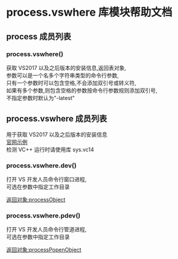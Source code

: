 # process.vswhere 库模块帮助文档

<a id="process"></a>
## process 成员列表


<a id="process.vswhere"></a>
### process.vswhere() 
 获取 VS2017 以及之后版本的安装信息,返回表对象,  
参数可以是一个名多个字符串类型的命令行参数,  
只有一个参数时可以包含空格,不会添加双引号或转义符,  
如果有多个参数,则包含空格的参数按命令行参数规则添加双引号,  
不指定参数时默认为"-latest"

<a id="process.vswhere"></a>
## process.vswhere 成员列表

用于获取 VS2017 以及之后版本的安装信息  
[官网示例]( https://github.com/microsoft/vswhere/wiki/Examples )   
检测 VC++ 运行时请使用库 sys.vc14

<a id="process.vswhere.dev"></a>
### process.vswhere.dev() 
 打开 VS 开发人员命令行窗口进程,  
可选在参数中指定工作目录  
  
[返回对象:processObject](https://www.aardio.com/zh-cn/doc/library-reference/process/_.html#processObject)

<a id="process.vswhere.pdev"></a>
### process.vswhere.pdev() 
 打开 VS 开发人员命令行管道进程,  
可选在参数中指定工作目录  
  
[返回对象:processPopenObject](https://www.aardio.com/zh-cn/doc/library-reference/process/popen.html#processPopenObject)
